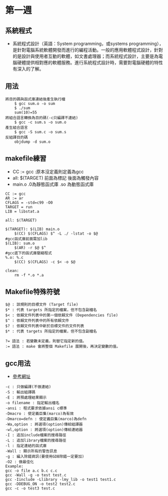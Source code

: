 # 第一週
## 系統程式
* 系統程式設計（英語：System programming，或systems programming），是針對電腦系統軟體開發而進行的編程活動。一般的應用軟體程式設計，針對的是設計與使用者互動的軟體，如文書處理器；而系統程式設計，主要是為電腦硬體提供相對應的軟體服務。進行系統程式設計時，需要對電腦硬體的特性有深入的了解。

## 用法
```
將目的碼與函式庫連結後產生執行檔
    $ gcc sum.o -o sum
    $ ./sum
    sum(10)=55
將組合語言轉換為目的碼(-c只編譯不連結)
    $ gcc -c sum.s -o sum.o
產生組合語言
    $ gcc -S sum.c -o sum.s
反組譯目的碼
    objdump -d sum.o
```
## makefile練習
* CC := gcc  :原本沒定義則定義為gcc
* all: $(TARGET) 前面為標記 後面為觸發內容
* main.o .0為靜態函式庫 .so 為動態函式庫
```
CC := gcc 
AR := ar
CFLAGS = -std=c99 -O0
TARGET = run
LIB = libstat.a

all: $(TARGET)

$(TARGET): $(LIB) main.o
	$(CC) $(CFLAGS) $^ -L ./ -lstat -o $@
#gcc函式庫前面需加lib
$(LIB): sum.o
	$(AR) -r $@ $^
#gcc底下的函式庫壓縮程式
%.o: %.c
	$(CC) $(CFLAGS) -c $< -o $@

clean:
	rm -f *.o *.a
```
## Makefile特殊符號
```
$@ : 該規則的目標文件 (Target file)
$* : 代表 targets 所指定的檔案，但不包含副檔名
$< : 依賴文件列表中的第一個依賴文件 (Dependencies file)
$^ : 依賴文件列表中的所有依賴文件
$? : 依賴文件列表中新於目標文件的文件列表
$* : 代表 targets 所指定的檔案，但不包含副檔名

?= 語法 : 若變數未定義，則替它指定新的值。
:= 語法 : make 會將整個 Makefile 展開後，再決定變數的值。
```
## gcc用法
* [參考網址](https://omusico.pixnet.net/blog/post/25368607)
```
-c : 只做編譯(不做連結)
-S : 輸出組譯碼
-E : 將預處理結果顯示
-o filename : 指定輸出檔名
-ansi : 程式要求依據ansi c標準
-Dmacro : 使定義巨集(marco)為有效
-Dmarco=defn : 使定義巨集(marco)為defn
-Wa,option : 將選項(option)傳給組譯器
-wl,option : 將選項(option)傳給連結器
-I : 追加include檔案的搜尋路徑
-L : 追加library檔案的搜尋路徑
-l : 指定連結的函式庫
-Wall : 顯示所有的警告訊息
-g : 編入除錯資訊(要使用GDB除錯一定要加)
-O2 : 做最佳化
Example:
gcc -o file a.c b.c c.c
gcc -Wall -g -o test test.c
gcc -Iinclude -Llibrary -lmy_lib -o test1 test1.c
gcc -DDEBUG_ON -o test2 test2.c
gcc -c -o test3 test.c
```